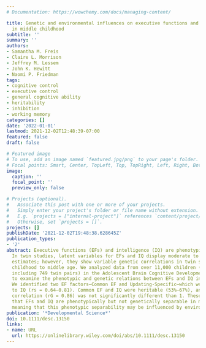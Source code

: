 ```yaml
---
# Documentation: https://wowchemy.com/docs/managing-content/

title: Genetic and environmental influences on executive functions and intelligence
  in middle childhood
subtitle: ''
summary: ''
authors:
- Samantha M. Freis
- Claire L. Morrison
- Jeffrey M. Lessem
- John K. Hewitt
- Naomi P. Friedman
tags:
- cognitive control
- executive control
- general cognitive ability
- heritability
- inhibition
- working memory
categories: []
date: '2022-01-01'
lastmod: 2021-12-02T12:48:39-07:00
featured: false
draft: false

# Featured image
# To use, add an image named `featured.jpg/png` to your page's folder.
# Focal points: Smart, Center, TopLeft, Top, TopRight, Left, Right, BottomLeft, Bottom, BottomRight.
image:
  caption: ''
  focal_point: ''
  preview_only: false

# Projects (optional).
#   Associate this post with one or more of your projects.
#   Simply enter your project's folder or file name without extension.
#   E.g. `projects = ["internal-project"]` references `content/project/deep-learning/index.md`.
#   Otherwise, set `projects = []`.
projects: []
publishDate: '2021-12-02T19:48:38.628645Z'
publication_types:
- '2'
abstract: Executive functions (EFs) and intelligence (IQ) are phenotypically correlated.
  In twin studies, latent variables for EFs and IQ display moderate to high heritability
  estimates; however, they show variable genetic correlations in twin studies spanning
  childhood to middle age. We analyzed data from over 11,000 children (9- to 10-year-olds,
  including 749 twin pairs) in the Adolescent Brain Cognitive Development (ABCD) Study
  to examine the phenotypic and genetic relations between EFs and IQ in childhood.
  We identified two EF factors—Common EF and Updating-Specific—which were both related
  to IQ (rs = 0.64–0.81). Common EF and IQ were heritable (53%–67%), and their genetic
  correlation (rG = 0.86) was not significantly different than 1. These results suggest
  that EFs and IQ are phenotypically but not genetically separable in middle childhood,
  meaning that this phenotypic separability may be influenced by environmental factors.
publication: '*Developmental Science*'
doi: 10.1111/desc.13150
links:
- name: URL
  url: https://onlinelibrary.wiley.com/doi/abs/10.1111/desc.13150
---
```

